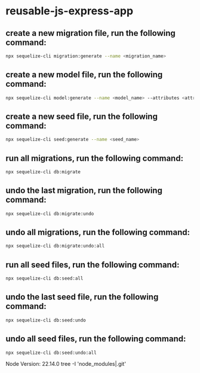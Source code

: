 # reusable-js-express-app

## create a new migration file, run the following command:
```sh
npx sequelize-cli migration:generate --name <migration_name>
```

## create a new model file, run the following command:
```sh
npx sequelize-cli model:generate --name <model_name> --attributes <attribute_name>:<data_type>
```

## create a new seed file, run the following command:
```sh
npx sequelize-cli seed:generate --name <seed_name>
```

## run all migrations, run the following command:
```sh
npx sequelize-cli db:migrate
```

## undo the last migration, run the following command:
```sh
npx sequelize-cli db:migrate:undo
```

## undo all migrations, run the following command:
```sh
npx sequelize-cli db:migrate:undo:all
```

## run all seed files, run the following command:
```sh
npx sequelize-cli db:seed:all
```

## undo the last seed file, run the following command:
```sh
npx sequelize-cli db:seed:undo
```

## undo all seed files, run the following command:
```sh
npx sequelize-cli db:seed:undo:all
```

Node Version: 22.14.0
tree -I 'node_modules|.git'